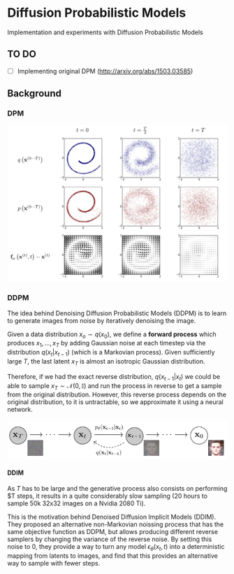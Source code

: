 # Diffusion Probabilistic Models
Implementation and experiments with Diffusion Probabilistic Models

## TO DO
- [ ] Implementing original DPM (http://arxiv.org/abs/1503.03585)
  

## Background

### DPM

![DPM](imgs/DPM.PNG)

### DDPM

The idea behind Denoising Diffusion Probabilistic Models (DDPM) is to learn to generate images from noise by iteratively denoising the image.

Given a data distribution $x_o \sim q(x_0)$, we define a **forward process** which produces $x_1,...,x_T$ by adding Gaussian noise at each timestep via the distribution $q(x_t|x_{t-1})$ (which is a Markovian process). Given sufficiently large $T$, the last latent $x_T$ is almost an isotropic Gaussian distribution.

Therefore, if we had the exact reverse distribution, $q(x_{t-1}|x_t)$ we could be able to sample $x_T \sim \mathcal{N}(0, \mathbb{I})$ and run the process in reverse to get a sample from the original distribution. However, this reverse process depends on the original distribution, to it is untractable, so we approximate it using a neural network.

![Representation of the forward and generation processes in a DDPM](/imgs/ddpm.PNG)

#### DDIM

As $T$ has to be large and the generative process also consists on performing $T steps, it results in a quite considerably slow sampling (20 hours to sample 50k 32x32 images on a Nvidia 2080 Ti).

This is the motivation behind Denoised Diffusion Implicit Models (DDIM). They proposed an alternative non-Markovian noissing process that has the same objective function as DDPM, but allows producing different reverse samplers by changing the variance of the reverse noise. By setting this noise to 0, they provide a way to turn any model $\epsilon_\theta(x_t, t)$ into a deterministic mapping from latents to images, and find that this provides an alternative way to sample with fewer steps. 